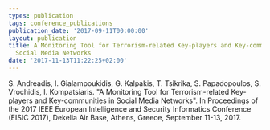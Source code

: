 ```yaml
---
types: publication
tags: conference_publications
publication_date: '2017-09-11T00:00:00'
layout: publication
title: A Monitoring Tool for Terrorism-related Key-players and Key-communities in
  Social Media Networks
date: '2017-11-13T11:22:25+02:00'
---
```

<p>S. Andreadis, I. Gialampoukidis, G. Kalpakis, T. Tsikrika, S. Papadopoulos, S. Vrochidis, I. Kompatsiaris. "A Monitoring Tool for Terrorism-related Key-players and Key-communities in Social Media Networks". In Proceedings of the 2017 IEEE European Intelligence and Security Informatics Conference (EISIC 2017), Dekelia Air Base, Athens, Greece, September 11-13, 2017.</p>
